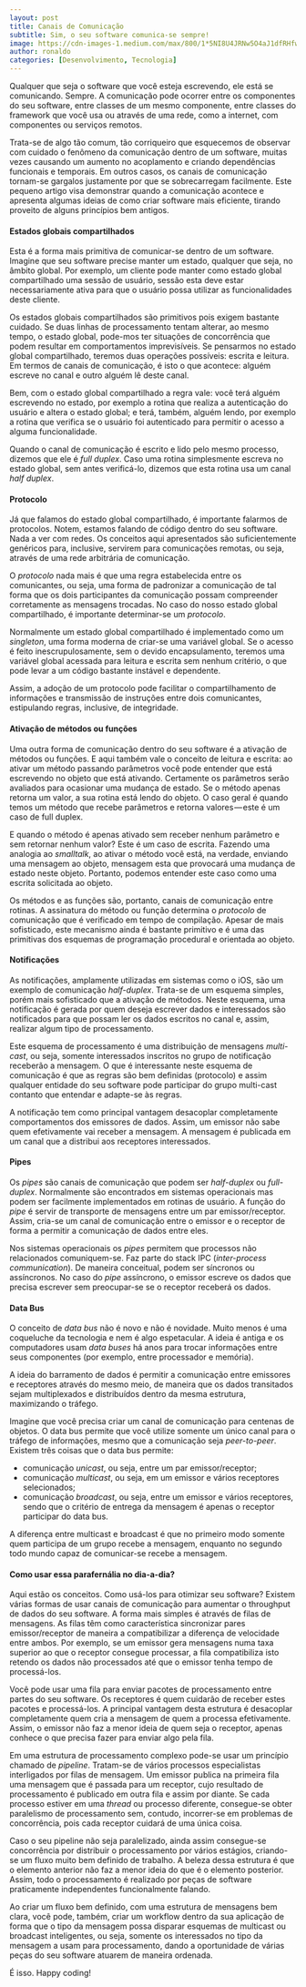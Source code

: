 ```yaml
---
layout: post
title: Canais de Comunicação
subtitle: Sim, o seu software comunica-se sempre!
image: https://cdn-images-1.medium.com/max/800/1*5NI8U4JRNw5O4aJ1dfRHfw.jpeg
author: ronaldo
categories: [Desenvolvimento, Tecnologia]
---
```


Qualquer que seja o software que você esteja escrevendo, ele está se
comunicando. Sempre. A comunicação pode ocorrer entre os componentes do seu
software, entre classes de um mesmo componente, entre classes do framework que
você usa ou através de uma rede, como a internet, com componentes ou serviços
remotos.

Trata-se de algo tão comum, tão corriqueiro que esquecemos de observar com
cuidado o fenômeno da comunicação dentro de um software, muitas vezes causando
um aumento no acoplamento e criando dependências funcionais e temporais. Em
outros casos, os canais de comunicação tornam-se gargalos justamente por que se
sobrecarregam facilmente. Este pequeno artigo visa demonstrar quando a
comunicação acontece e apresenta algumas ideias de como criar software mais
eficiente, tirando proveito de alguns princípios bem antigos.

#### Estados globais compartilhados

Esta é a forma mais primitiva de comunicar-se dentro de um software. Imagine que
seu software precise manter um estado, qualquer que seja, no âmbito global. Por
exemplo, um cliente pode manter como estado global compartilhado uma sessão de
usuário, sessão esta deve estar necessariamente ativa para que o usuário possa
utilizar as funcionalidades deste cliente.

Os estados globais compartilhados são primitivos pois exigem bastante cuidado.
Se duas linhas de processamento tentam alterar, ao mesmo tempo, o estado global,
pode-mos ter situações de concorrência que podem resultar em comportamentos
imprevisíveis. Se pensarmos no estado global compartilhado, teremos duas
operações possíveis: escrita e leitura. Em termos de canais de comunicação, é
isto o que acontece: alguém escreve no canal e outro alguém lê deste canal.

Bem, com o estado global compartilhado a regra vale: você terá alguém escrevendo
no estado, por exemplo a rotina que realiza a autenticação do usuário e altera o
estado global; e terá, também, alguém lendo, por exemplo a rotina que verifica
se o usuário foi autenticado para permitir o acesso a alguma funcionalidade.

Quando o canal de comunicação é escrito e lido pelo mesmo processo, dizemos que
ele é *full duplex*. Caso uma rotina simplesmente escreva no estado global, sem
antes verificá-lo, dizemos que esta rotina usa um canal *half duplex*.

#### Protocolo

Já que falamos do estado global compartilhado, é importante falarmos de
protocolos. Notem, estamos falando de código dentro do seu software. Nada a ver
com redes. Os conceitos aqui apresentados são suficientemente genéricos para,
inclusive, servirem para comunicações remotas, ou seja, através de uma rede
arbitrária de comunicação.

O *protocolo* nada mais é que uma regra estabelecida entre os comunicantes, ou
seja, uma forma de padronizar a comunicação de tal forma que os dois
participantes da comunicação possam compreender corretamente as mensagens
trocadas. No caso do nosso estado global compartilhado, é importante
determinar-se um *protocolo*.

Normalmente um estado global compartilhado é implementado como um *singleton*,
uma forma moderna de criar-se uma variável global. Se o acesso é feito
inescrupulosamente, sem o devido encapsulamento, teremos uma variável global
acessada para leitura e escrita sem nenhum critério, o que pode levar a um
código bastante instável e dependente.

Assim, a adoção de um protocolo pode facilitar o compartilhamento de informações
e transmissão de instruções entre dois comunicantes, estipulando regras,
inclusive, de integridade.

#### Ativação de métodos ou funções

Uma outra forma de comunicação dentro do seu software é a ativação de métodos ou
funções. E aqui também vale o conceito de leitura e escrita: ao ativar um método
passando parâmetros você pode entender que está escrevendo no objeto que está
ativando. Certamente os parâmetros serão avaliados para ocasionar uma mudança de
estado. Se o método apenas retorna um valor, a sua rotina está lendo do objeto.
O caso geral é quando temos um método que recebe parâmetros e retorna
valores — este é um caso de full duplex.

E quando o método é apenas ativado sem receber nenhum parâmetro e sem retornar
nenhum valor? Este é um caso de escrita. Fazendo uma analogia ao *smalltalk*, ao
ativar o método você está, na verdade, enviando uma mensagem ao objeto, mensagem
esta que provocará uma mudança de estado neste objeto. Portanto, podemos
entender este caso como uma escrita solicitada ao objeto.

Os métodos e as funções são, portanto, canais de comunicação entre rotinas. A
assinatura do método ou função determina o *protocolo* de comunicação que é
verificado em tempo de compilação. Apesar de mais sofisticado, este mecanismo
ainda é bastante primitivo e é uma das primitivas dos esquemas de programação
procedural e orientada ao objeto.

#### Notificações

As notificações, amplamente utilizadas em sistemas como o iOS, são um exemplo de
comunicação *half-duplex*. Trata-se de um esquema simples, porém mais
sofisticado que a ativação de métodos. Neste esquema, uma notificação é gerada
por quem deseja escrever dados e interessados são notificados para que possam
ler os dados escritos no canal e, assim, realizar algum tipo de processamento.

Este esquema de processamento é uma distribuição de mensagens *multi-cast*, ou
seja, somente interessados inscritos no grupo de notificação receberão a
mensagem. O que é interessante neste esquema de comunicação é que as regras são
bem definidas (protocolo) e assim qualquer entidade do seu software pode
participar do grupo multi-cast contanto que entendar e adapte-se às regras.

A notificação tem como principal vantagem desacoplar completamente
comportamentos dos emissores de dados. Assim, um emissor não sabe quem
efetivamente vai receber a mensagem. A mensagem é publicada em um canal que a
distribui aos receptores interessados.

#### Pipes

Os *pipes* são canais de comunicação que podem ser *half-duplex* ou
*full-duplex*. Normalmente são encontrados em sistemas operacionais mas podem
ser facilmente implementados em rotinas de usuário. A função do *pipe* é servir
de transporte de mensagens entre um par emissor/receptor. Assim, cria-se um
canal de comunicação entre o emissor e o receptor de forma a permitir a
comunicação de dados entre eles.

Nos sistemas operacionais os *pipes* permitem que processos não relacionados
comuniquem-se. Faz parte do stack IPC (*inter-process communication*). De
maneira conceitual, podem ser síncronos ou assíncronos. No caso do *pipe*
assíncrono, o emissor escreve os dados que precisa escrever sem preocupar-se se
o receptor receberá os dados.

#### Data Bus

O conceito de *data bus* não é novo e não é novidade. Muito menos é uma
coqueluche da tecnologia e nem é algo espetacular. A ideia é antiga e os
computadores usam *data buses* há anos para trocar informações entre seus
componentes (por exemplo, entre processador e memória).

A ideia do barramento de dados é permitir a comunicação entre emissores e
receptores através do mesmo meio, de maneira que os dados transitados sejam
multiplexados e distribuídos dentro da mesma estrutura, maximizando o tráfego.

Imagine que você precisa criar um canal de comunicação para centenas de objetos.
O data bus permite que você utilize somente um único canal para o tráfego de
informações, mesmo que a comunicação seja *peer-to-peer*. Existem três coisas
que o data bus permite:

- comunicação *unicast*, ou seja, entre um par emissor/receptor;
- comunicação *multicast*, ou seja, em um emissor e vários receptores
  selecionados;
- comunicação *broadcast*, ou seja, entre um emissor e vários receptores, sendo
  que o critério de entrega da mensagem é apenas o receptor participar do data
  bus.

A diferença entre multicast e broadcast é que no primeiro modo somente quem
participa de um grupo recebe a mensagem, enquanto no segundo todo mundo capaz de
comunicar-se recebe a mensagem.

#### Como usar essa parafernália no dia-a-dia?

Aqui estão os conceitos. Como usá-los para otimizar seu software? Existem várias
formas de usar canais de comunicação para aumentar o throughput de dados do seu
software. A forma mais simples é através de filas de mensagens. As filas têm
como característica sincronizar pares emissor/receptor de maneira a
compatibilizar a diferença de velocidade entre ambos. Por exemplo, se um emissor
gera mensagens numa taxa superior ao que o receptor consegue processar, a fila
compatibiliza isto retendo os dados não processados até que o emissor tenha
tempo de processá-los.

Você pode usar uma fila para enviar pacotes de processamento entre partes do seu
software. Os receptores é quem cuidarão de receber estes pacotes e processá-los.
A principal vantagem desta estrutura é desacoplar completamente quem cria a
mensagem de quem a processa efetivamente. Assim, o emissor não faz a menor ideia
de quem seja o receptor, apenas conhece o que precisa fazer para enviar algo
pela fila.

Em uma estrutura de processamento complexo pode-se usar um princípio chamado de
*pipeline*. Tratam-se de vários processos especialistas interligados por filas
de mensagem. Um emissor publica na primeira fila uma mensagem que é passada para
um receptor, cujo resultado de processamento é publicado em outra fila e assim
por diante. Se cada processo estiver em uma *thread* ou processo diferente,
consegue-se obter paralelismo de processamento sem, contudo, incorrer-se em
problemas de concorrência, pois cada receptor cuidará de uma única coisa.

Caso o seu pipeline não seja paralelizado, ainda assim consegue-se concorrência
por distribuir o processamento por vários estágios, criando-se um fluxo muito
bem definido de trabalho. A beleza dessa estrutura é que o elemento anterior não
faz a menor ideia do que é o elemento posterior. Assim, todo o processamento é
realizado por peças de software praticamente independentes funcionalmente
falando.

Ao criar um fluxo bem definido, com uma estrutura de mensagens bem clara, você
pode, também, criar um workflow dentro da sua aplicação de forma que o tipo da
mensagem possa disparar esquemas de multicast ou broadcast inteligentes, ou
seja, somente os interessados no tipo da mensagem a usam para processamento,
dando a oportunidade de várias peças do seu software atuarem de maneira
ordenada.

É isso. Happy coding!
